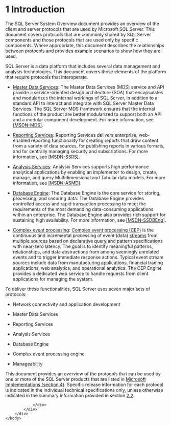 <html dir="LTR" xmlns:mshelp="http://msdn.microsoft.com/mshelp" xmlns:ddue="http://ddue.schemas.microsoft.com/authoring/2003/5" xmlns:xlink="http://www.w3.org/1999/xlink" xmlns:tool="http://www.microsoft.com/tooltip">
    <head>
        <meta http-equiv="Content-Type" content="text/html; CHARSET=utf-8"></meta>
        <meta name="save" content="history"></meta>
        <title>1 Introduction</title>
        <xml>
            <mshelp:toctitle title="1 Introduction"></mshelp:toctitle>
            <mshelp:rltitle title="[MS-SSSO]: Introduction"></mshelp:rltitle>
            <mshelp:keyword index="A" term="2d6e4b82-d376-40d2-adf7-b9b045dabe18"></mshelp:keyword>
            <mshelp:attr name="DCSext.ContentType" value="open specification"></mshelp:attr>
            <mshelp:attr name="AssetID" value="2d6e4b82-d376-40d2-adf7-b9b045dabe18"></mshelp:attr>
            <mshelp:attr name="TopicType" value="kbRef"></mshelp:attr>
            <mshelp:attr name="DCSext.Title" value="[MS-SSSO]: Introduction" />
        </xml>
    </head>
    <body>
        <div id="header">
            <h1 class="heading">1 Introduction</h1>
        </div>
        <div id="mainSection">
            <div id="mainBody">
                <div id="allHistory" class="saveHistory"></div>
                <div id="sectionSection0" class="section" name="collapseableSection">
                    

<p>The SQL Server System Overview document provides an overview
of the client and server protocols that are used by Microsoft SQL Server. This
document covers protocols that are commonly shared by SQL Server components and
those protocols that are used only by specific components. Where appropriate,
this document describes the relationships between protocols and provides
example scenarios to show how they are used.</p>

<p>SQL Server is a data platform that includes several data
management and analysis technologies. This document covers those elements of
the platform that require protocols that interoperate.</p>

<ul><li><p><span><span> 
</span></span><a href="17748f36-32b5-438a-b6dc-d97b2440419b.htm">Master Data
Services</a>: The Master Data Services (MDS) service and API provide a
service-oriented design architecture (SOA) that encapsulates and modularizes
the internal workings of SQL Server, in addition to a standard API to interact
and integrate with SQL Server Master Data Services. The SQL Server MDS
framework ensures that the internal functions of the product are better modularized
to support both an API and a modular component development. For more
information, see <a href="https://go.microsoft.com/fwlink/?LinkId=786411">[MSDN-MDS]</a>.</p>

</li><li><p><span><span> 
</span></span><a href="b8cd0329-a513-42bc-98fa-16e19836954a.htm">Reporting
Services</a>: Reporting Services delivers enterprise, web-enabled reporting
functionality for creating reports that draw content from a variety of data
sources, for publishing reports in various formats, and for centrally managing
security and subscriptions. For more information, see <a href="https://go.microsoft.com/fwlink/?LinkId=152499">[MSDN-SSRS]</a>.</p>

</li><li><p><span><span> 
</span></span><a href="e8ec30a5-3c27-478b-9921-74e0d4d7f12b.htm">Analysis
Services</a>: Analysis Services supports high performance analytical
applications by enabling an implementer to design, create, manage, and query
Multidimensional and Tabular data models. For more information, see <a href="https://go.microsoft.com/fwlink/?LinkId=167833">[MSDN-ASMD]</a>.</p>

</li><li><p><span><span> 
</span></span><a href="cebb1dbf-9d7c-4732-bcbf-62ee147c41da.htm">Database
Engine</a>: The Database Engine is the core service for storing, processing,
and securing data. The Database Engine provides controlled access and rapid
transaction processing to meet the requirements of the most demanding
data-consuming applications within an enterprise. The Database Engine also
provides rich support for sustaining high availability. For more information,
see <a href="https://go.microsoft.com/fwlink/?LinkId=167834">[MSDN-SSDBEng]</a>.
</p>

</li><li><p><span><span> 
</span></span><a href="21a43505-90d4-4ac3-9775-704eebd3fbd0.htm">Complex event
processing</a>: <a href="20049766-3c6e-4f20-a20e-64785e88f6f2.htm#gt_cdd92241-e9af-4c1f-af49-76373626468f">Complex
event processing (CEP)</a> is the continuous and incremental processing of
event (data) <a href="20049766-3c6e-4f20-a20e-64785e88f6f2.htm#gt_f3529cd8-50da-4f36-aa0b-66af455edbb6">streams</a>
from multiple sources based on declarative query and pattern specifications
with near-zero latency. The goal is to identify meaningful patterns,
relationships, and data abstractions from among seemingly unrelated events and
to trigger immediate response actions. Typical event stream sources include
data from manufacturing applications, financial trading applications, web
analytics, and operational analytics. The CEP Engine provides a dedicated web
service to handle requests from client applications for managing the system.</p>

</li></ul><p>To deliver these functionalities, SQL Server uses seven
major sets of protocols:</p>

<ul><li><p><span><span> 
</span></span>Network connectivity and application development</p>

</li><li><p><span><span> 
</span></span>Master Data Services </p>

</li><li><p><span><span> 
</span></span>Reporting Services</p>

</li><li><p><span><span> 
</span></span>Analysis Services </p>

</li><li><p><span><span> 
</span></span>Database Engine</p>

</li><li><p><span><span> 
</span></span>Complex event processing engine</p>

</li><li><p><span><span> 
</span></span>Manageability</p>

</li></ul><p>This document provides an overview of the protocols that can
be used by one or more of the SQL Server products that are listed in <a href="ef572ed5-2e0f-4dfa-958c-2c5812422e6e.htm">Microsoft Implementations
(section 4)</a>. Specific release information for each protocol is indicated in
the individual technical specifications only, unless otherwise indicated in the
summary information provided in section <a href="c527958f-2ed4-468b-a4c7-e3cee03bdbd5.htm">2.2</a>.</p>


                </div>
            </div>
        </div>
    </body>
</html>